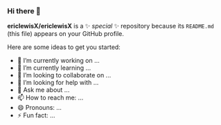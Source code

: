 ### Hi there 👋


**ericlewisX/ericlewisX** is a ✨ _special_ ✨ repository because its `README.md` (this file) appears on your GitHub profile.
 
Here are some ideas to get you started: 

- 🔭 I’m currently working on ...  
- 🌱 I’m currently learning ...
- 👯 I’m looking to collaborate on ...
- 🤔 I’m looking for help with ...
- 💬 Ask me about ...
- 📫 How to reach me: ...
- 😄 Pronouns: ...
- ⚡ Fun fact: ...

 
